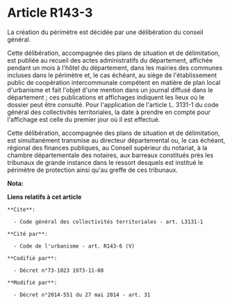 # Article R143-3

La création du périmètre est décidée par une délibération du conseil général. 

Cette délibération, accompagnée des plans de situation et de délimitation, est publiée au recueil des actes administratifs du
département, affichée pendant un mois à l'hôtel du département, dans les mairies des communes incluses dans le périmètre et,
le cas échéant, au siège de l'établissement public de coopération intercommunale compétent en matière de plan local
d'urbanisme et fait l'objet d'une mention dans un journal diffusé dans le département ; ces publications et affichages
indiquent les lieux où le dossier peut être consulté. Pour l'application de l'article L. 3131-1 du code général des
collectivités territoriales, la date à prendre en compte pour l'affichage est celle du premier jour où il est effectué. 

Cette délibération, accompagnée des plans de situation et de délimitation, est simultanément transmise au   directeur
départemental ou, le cas échéant, régional des finances publiques, au Conseil supérieur du notariat, à la chambre
départementale des notaires, aux barreaux constitués près les tribunaux de grande instance dans le ressort desquels est
institué le périmètre de protection ainsi qu'au greffe de ces tribunaux.

**Nota:**



**Liens relatifs à cet article**

	**Cite**:

	  - Code général des collectivités territoriales - art. L3131-1

	**Cité par**:

	  - Code de l'urbanisme - art. R143-6 (V)

	**Codifié par**:

	  - Décret n°73-1023 1973-11-08

	**Modifié par**:

	  - Décret n°2014-551 du 27 mai 2014 - art. 31

